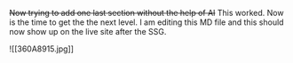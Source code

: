 ~~Now trying to add one last section without the help of AI~~
This worked. Now is the time to get the the next level. I am editing this MD file and this should now show up on the live site after the SSG.

![[360A8915.jpg]]